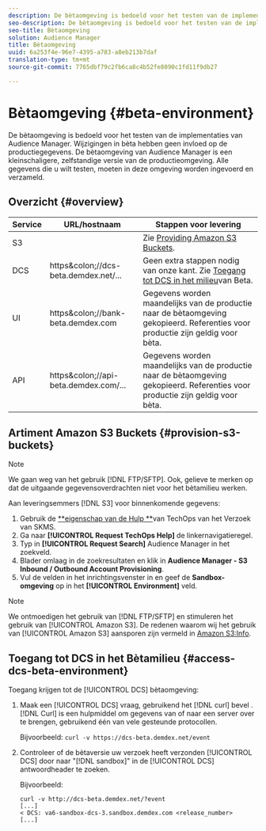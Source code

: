 ```yaml
---
description: De bètaomgeving is bedoeld voor het testen van de implementaties van Audience Manager. Wijzigingen in bèta hebben geen invloed op de productiegegevens. De bètaomgeving van Audience Manager is een kleinschaligere, zelfstandige versie van de productieomgeving. Alle gegevens die u wilt testen, moeten in deze omgeving worden ingevoerd en verzameld.
seo-description: De bètaomgeving is bedoeld voor het testen van de implementaties van Audience Manager. Wijzigingen in bèta hebben geen invloed op de productiegegevens. De bètaomgeving van Audience Manager is een kleinschaligere, zelfstandige versie van de productieomgeving. Alle gegevens die u wilt testen, moeten in deze omgeving worden ingevoerd en verzameld.
seo-title: Bètaomgeving
solution: Audience Manager
title: Bètaomgeving
uuid: 6a253f4e-96e7-4395-a783-a8eb213b7daf
translation-type: tm+mt
source-git-commit: 7765dbf79c2fb6ca8c4b52fe8090c1fd11f9db27

---
```



# Bètaomgeving {#beta-environment}

De bètaomgeving is bedoeld voor het testen van de implementaties van Audience Manager. Wijzigingen in bèta hebben geen invloed op de productiegegevens. De bètaomgeving van Audience Manager is een kleinschaligere, zelfstandige versie van de productieomgeving. Alle gegevens die u wilt testen, moeten in deze omgeving worden ingevoerd en verzameld.

## Overzicht {#overview}

<!-- beta_environment_admin.xml -->

| Service | URL/hostnaam | Stappen voor levering |
|--- |--- |--- |
| S3 |  | Zie [Providing Amazon S3 Buckets](admin-beta-environment.md#provision-s3-buckets). |
| DCS | https&amp;colon;//dcs-beta.demdex.net/... | Geen extra stappen nodig van onze kant. Zie [Toegang tot DCS in het milieu](admin-beta-environment.md#access-dcs-beta-environment)van Beta. |
| UI | https&amp;colon;//bank-beta.demdex.com | Gegevens worden maandelijks van de productie naar de bètaomgeving gekopieerd. Referenties voor productie zijn geldig voor bèta. |
| API | https&amp;colon;//api-beta.demdex.com/... | Gegevens worden maandelijks van de productie naar de bètaomgeving gekopieerd. Referenties voor productie zijn geldig voor bèta. |

## Artiment Amazon S3 Buckets {#provision-s3-buckets}

>[!NOTE]
>
>We gaan weg van het gebruik [!DNL FTP/SFTP]. Ook, gelieve te merken op dat de uitgaande gegevensoverdrachten niet voor het bètamilieu werken.

Aan leveringsemmers [!DNL S3] voor binnenkomende gegevens:

1. Gebruik de [**eigenschap van de Hulp **](https://skms.adobe.com/)van TechOps van het Verzoek van SKMS.
1. Ga naar **[!UICONTROL Request TechOps Help]** de linkernavigatieregel.
1. Typ in **[!UICONTROL Request Search]** Audience Manager in het zoekveld.
1. Blader omlaag in de zoekresultaten en klik in **Audience Manager - S3 Inbound / Outbound Account Provisioning**.
1. Vul de velden in het inrichtingsvenster in en geef de **Sandbox-omgeving** op in het **[!UICONTROL Environment]** veld.

>[!NOTE]
>
>We ontmoedigen het gebruik van [!DNL FTP/SFTP] en stimuleren het gebruik van [!UICONTROL Amazon S3]. De redenen waarom wij het gebruik van [!UICONTROL Amazon S3] aansporen zijn vermeld in [Amazon S3:Info](https://docs.adobe.com/content/help/en/audience-manager/user-guide/reference/amazon-s3.html).

## Toegang tot DCS in het Bètamilieu {#access-dcs-beta-environment}

Toegang krijgen tot de [!UICONTROL DCS] bètaomgeving:

1. Maak een [!UICONTROL DCS] vraag, gebruikend het [!DNL curl] bevel [](https://curl.haxx.se/docs/manpage.html). [!DNL Curl] is een hulpmiddel om gegevens van of naar een server over te brengen, gebruikend één van vele gesteunde protocollen.

   Bijvoorbeeld: `curl -v https://dcs-beta.demdex.net/event`

1. Controleer of de bètaversie uw verzoek heeft verzonden [!UICONTROL DCS] door naar &quot;[!DNL sandbox]&quot; in de [!UICONTROL DCS] antwoordheader te zoeken.

   Bijvoorbeeld:

   ```
   curl -v http://dcs-beta.demdex.net/?event
   [...]
   < DCS: va6-sandbox-dcs-3.sandbox.demdex.com <release_number>
   [...]
   ```

<!--
1. Determine the load balancer's endpoint IP addresses.

   Run the `dig` [command](https://en.wikipedia.org/wiki/Dig_(command)) to determine the IP address of the nearest load balancer. The `dig` command queries the Domain Name System and returns the name and IP addresses of the Audience Manager [!UICONTROL Data Collection Servers (DCS)].

   ```
   dig dcs-beta.demdex.net
   ...
   dcs-sandbox-1754093861.us-east-1.elb.amazonaws.com. 60 IN A 52.87.15.51
   dcs-sandbox-1754093861.us-east-1.elb.amazonaws.com. 60 IN A 50.16.150.8
   dcs-sandbox-1754093861.us-east-1.elb.amazonaws.com. 60 IN A 52.2.228.100
   ```

1. Using one of the addresses in the above table, add a static DNS entry in the [!DNL `/etc/hosts`] file.

   On Windows, modify [!DNL `c:\WINDOWS\system32\drivers\etc\hosts`].

   For example:

[!DNL `52.87.15.51 samplepartner.demdex.net`]

   >[!NOTE]
   >
   >The addresses change occasionally, so you must keep your [!DNL /etc/hosts] file up to date.

   Additionally, if you need to set up ID synchronization, you must add a similar entry for [!DNL dpm.demdex.net.]

[!DNL `52.87.15.51 dpm.demdex.net`] [!DNL]. 

1. Make a [!UICONTROL DCS] call, using the `curl` [command](https://curl.haxx.se/docs/manpage.html). Curl is a tool to transfer data from or to a server, using one of many supported protocols.

   For example:

[!DNL `https://<domain>/event?product=camera`] 

1. Verify that your request was served by the beta [!UICONTROL DCS] by looking for "sandbox" in the [!UICONTROL DCS] response header.

   For example:

   ```
   curl -v https://dcs-beta.demdex.net/?event
   [...]
   < DCS: va6-sandbox-dcs-3.sandbox.demdex.com <release_number>
   [...]
   ```
-->